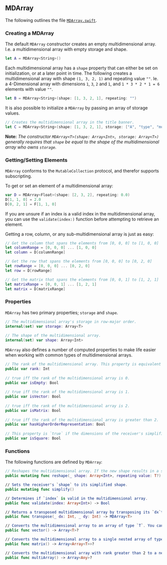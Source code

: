 ## MDArray
The following outlines the file [`MDArray.swift`](https://github.com/colinc86/MDArray/blob/master/MDArray/MDArray.swift).

### Creating a MDArray
The default `MDArray` constructor creates an empty multidimensional array. I.e. a multidimensional array with empty storage and shape.
```swift
let A = MDArray<String>()
```
Each multidimensional array has a `shape` property that can either be set on initialization, or at a later point in time. The following creates a multidimensional array with shape `(1, 3, 2, 1)` and repeating value `""`. Ie. a 4-Dimensional array with dimensions `1`, `3`, `2` and `1`, and `1 * 3 * 2 * 1 = 6` elements with value `""`.
```swift
let B = MDArray<String>(shape: [1, 3, 2, 1], repeating: "")
```
It is also possible to initialize a `MDArray` by passing an array of storage values.
```swift
// Creates the multidimensional array in the title banner.
let C = MDArray<String>(shape: [1, 3, 2, 1], storage: ["A", "type", "multidimensional", "for", "array", "Swift"])
```
**Note:** *The constructor `MDArray<T>(shape: Array<Int>, storage: Array<T>)` generally requires that `shape` be equal to the shape of the multidimensional array who owns `storage`.*

### Getting/Setting Elements
`MDArray` conforms to the `MutableCollection` protocol, and therefor supports subscripting.

To get or set an element of a multidimensional array:
```swift
var D = MDArray<Float>(shape: [2, 3, 2], repeating: 0.0)
D[1, 1, 0] = 2.0
D[0, 2, 1] = F[1, 1, 0]
```
If you are unsure if an index is a valid index in the multidimensional array, you can use the `validate(index:)` function before attempting to retrieve an element.

Getting a row, column, or any sub-multidimensional array is just as easy:
```swift
// Get the column that spans the elements from [0, 0, 0] to [1, 0, 0]
let columnRange = [0, 0, 0] ... [1, 0, 0]
let column = D[columnRange]

// Get the row that spans the elements from [0, 0, 0] to [0, 2, 0]
let rowRange = [0, 0, 0] ... [0, 2, 0]
let row = D[rowRange]

// Get the matrix that spans the elements from [0, 0, 1] to [1, 2, 1]
let matrixRange = [0, 0, 1] ... [1, 2, 1]
let matrix = D[matrixRange]
```

### Properties
`MDArray` has two primary properties; `storage` and `shape`.

```swift
// The multidimensional array's storage in row-major order.
internal(set) var storage: Array<T>
    
// The shape of the multidimensional array.
internal(set) var shape: Array<Int>
```

`MDArray` also defines a number of computed properties to make life easier when working with common types of multidimensional arrays.

```swift
// The rank of the multidimensional array. This property is equivalent to the number of elements in the MDArray's `shape`.
public var rank: Int
    
// true iff the rank of the multidimensional array is 0.
public var isEmpty: Bool
    
// true iff the rank of the multidimensional array is 1.
public var isVector: Bool
    
// true iff the rank of the multidimensional array is 2.
public var isMatrix: Bool
    
// true iff the rank of the multidimensional array is greater than 2.
public var hasHigherOrderRepresentation: Bool
    
// This property is `true` if the dimensions of the receiver's simplified shape are all equal.
public var isSquare: Bool
```

### Functions
The following functions are defined by `MDArray`:
```swift
// Reshapes the multidimensional array. If the new shape results in a smaller storage storage size, then the multidimensional array's storage is truncated. Otherwise, the value of `repeating` is used to add any new elements to `storage`.
public mutating func reshape(_ shape: Array<Int>, repeating value: T?)

// Sets the receiver's `shape` to its simplified shape.
public mutating func simplify()

// Determines if `index` is valid in the multidimensional array.
public func validate(index: Array<Int>) -> Bool

// Returns a transposed multidimensional array by transposing its `dx`th and `dy`th dimensions.
public func transpose(_ dx: Int, _ dy: Int) -> MDArray<T>

// Converts the multidimensional array to an array of type `T`. You can check the property `isVector` to determine if this function will return a non-nil value.
public func vector() -> Array<T>?

// Converts the multidimensional array to a single nested array of type `T`. You can check the property `isMatix` to determine if this function will return a non-nil value.
public func matrix() -> Array<Array<T>>?

// Converts the multidimensional array with rank greater than 2 to a nested array of type `T`. You can check the property `hasHigherOrderRepresentation` to determine if this function will return a non-nil value.
public func multiArray() -> Array<Any>?
```
